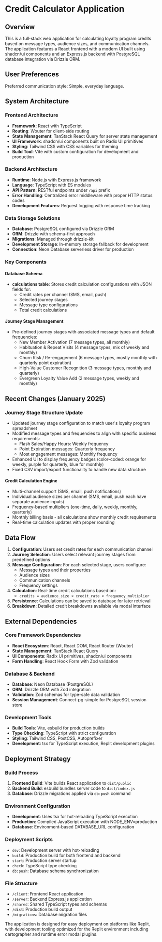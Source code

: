 # Credit Calculator Application

## Overview

This is a full-stack web application for calculating loyalty program credits based on message types, audience sizes, and communication channels. The application features a React frontend with a modern UI built using shadcn/ui components and an Express.js backend with PostgreSQL database integration via Drizzle ORM.

## User Preferences

Preferred communication style: Simple, everyday language.

## System Architecture

### Frontend Architecture
- **Framework**: React with TypeScript
- **Routing**: Wouter for client-side routing
- **State Management**: TanStack React Query for server state management
- **UI Framework**: shadcn/ui components built on Radix UI primitives
- **Styling**: Tailwind CSS with CSS variables for theming
- **Build Tool**: Vite with custom configuration for development and production

### Backend Architecture
- **Runtime**: Node.js with Express.js framework
- **Language**: TypeScript with ES modules
- **API Pattern**: RESTful endpoints under `/api` prefix
- **Error Handling**: Centralized error middleware with proper HTTP status codes
- **Development Features**: Request logging with response time tracking

### Data Storage Solutions
- **Database**: PostgreSQL configured via Drizzle ORM
- **ORM**: Drizzle with schema-first approach
- **Migrations**: Managed through drizzle-kit
- **Development Storage**: In-memory storage fallback for development
- **Connection**: Neon Database serverless driver for production

### Key Components

#### Database Schema
- **calculations table**: Stores credit calculation configurations with JSON fields for:
  - Credit rates per channel (SMS, email, push)
  - Selected journey stages
  - Message type configurations
  - Total credit calculations

#### Journey Stage Management
- Pre-defined journey stages with associated message types and default frequencies:
  - New Member Activation (7 message types, all monthly)
  - Habituation & Repeat Visits (4 message types, mix of weekly and monthly)
  - Churn Risk / Re-engagement (6 message types, mostly monthly with quarterly point expiration)
  - High-Value Customer Recognition (3 message types, monthly and quarterly)
  - Evergreen Loyalty Value Add (2 message types, weekly and monthly)

## Recent Changes (January 2025)

### Journey Stage Structure Update
- Updated journey stage configuration to match user's loyalty program spreadsheet
- Modified message types and frequencies to align with specific business requirements:
  - Flash Sales/Happy Hours: Weekly frequency
  - Point Expiration messages: Quarterly frequency
  - Most engagement messages: Monthly frequency
- Enhanced UI to display frequency badges (color-coded: orange for weekly, purple for quarterly, blue for monthly)
- Fixed CSV import/export functionality to handle new data structure

#### Credit Calculation Engine
- Multi-channel support (SMS, email, push notifications)
- Individual audience sizes per channel (SMS, email, push each have separate audience inputs)
- Frequency-based multipliers (one-time, daily, weekly, monthly, quarterly)
- Monthly billing basis - all calculations show monthly credit requirements
- Real-time calculation updates with proper rounding

## Data Flow

1. **Configuration**: Users set credit rates for each communication channel
2. **Journey Selection**: Users select relevant journey stages from predefined options
3. **Message Configuration**: For each selected stage, users configure:
   - Message types and their properties
   - Audience sizes
   - Communication channels
   - Frequency settings
4. **Calculation**: Real-time credit calculations based on:
   - `credits = audience_size × credit_rate × frequency_multiplier`
5. **Persistence**: Calculations can be saved to database for later retrieval
6. **Breakdown**: Detailed credit breakdowns available via modal interface

## External Dependencies

### Core Framework Dependencies
- **React Ecosystem**: React, React DOM, React Router (Wouter)
- **State Management**: TanStack React Query
- **UI Components**: Radix UI primitives, shadcn/ui components
- **Form Handling**: React Hook Form with Zod validation

### Database & Backend
- **Database**: Neon Database (PostgreSQL)
- **ORM**: Drizzle ORM with Zod integration
- **Validation**: Zod schemas for type-safe data validation
- **Session Management**: Connect-pg-simple for PostgreSQL session store

### Development Tools
- **Build Tools**: Vite, esbuild for production builds
- **Type Checking**: TypeScript with strict configuration
- **Styling**: Tailwind CSS, PostCSS, Autoprefixer
- **Development**: tsx for TypeScript execution, Replit development plugins

## Deployment Strategy

### Build Process
1. **Frontend Build**: Vite builds React application to `dist/public`
2. **Backend Build**: esbuild bundles server code to `dist/index.js`
3. **Database**: Drizzle migrations applied via `db:push` command

### Environment Configuration
- **Development**: Uses tsx for hot-reloading TypeScript execution
- **Production**: Compiled JavaScript execution with NODE_ENV=production
- **Database**: Environment-based DATABASE_URL configuration

### Deployment Scripts
- `dev`: Development server with hot-reloading
- `build`: Production build for both frontend and backend
- `start`: Production server startup
- `check`: TypeScript type checking
- `db:push`: Database schema synchronization

### File Structure
- `/client`: Frontend React application
- `/server`: Backend Express.js application  
- `/shared`: Shared TypeScript types and schemas
- `/dist`: Production build output
- `/migrations`: Database migration files

The application is designed for easy deployment on platforms like Replit, with development tooling optimized for the Replit environment including cartographer and runtime error modal plugins.